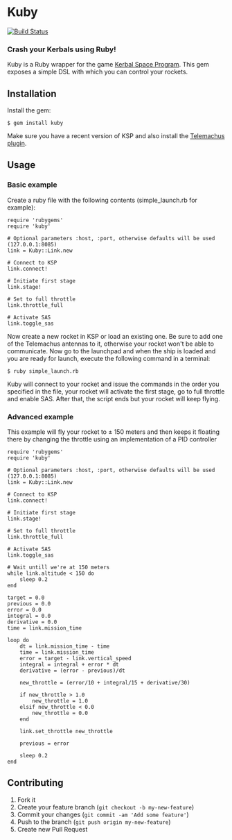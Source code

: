 # Kuby

[![Build Status](https://travis-ci.org/rrooding/kuby.png?branch=master)](https://travis-ci.org/rrooding/kuby)

### Crash your Kerbals using Ruby!

Kuby is a Ruby wrapper for the game [Kerbal Space Program](https://kerbalspaceprogram.com/). This gem exposes a simple DSL with which you can control your rockets.

## Installation

Install the gem:

    $ gem install kuby
    
Make sure you have a recent version of KSP and also install the [Telemachus plugin](http://kerbalspaceport.com/telemachus/).

## Usage

### Basic example

Create a ruby file with the following contents (simple_launch.rb for example):

	require 'rubygems'
	require 'kuby'
	
	# Optional parameters :host, :port, otherwise defaults will be used (127.0.0.1:8085)
	link = Kuby::Link.new
	
	# Connect to KSP
	link.connect!
	
	# Initiate first stage
	link.stage!
	
	# Set to full throttle
	link.throttle_full
	
	# Activate SAS
	link.toggle_sas
	
Now create a new rocket in KSP or load an existing one. Be sure to add one of the Telemachus antennas to it, otherwise your rocket won't be able to communicate. Now go to the launchpad and when the ship is loaded and you are ready for launch, execute the following command in a terminal:

	$ ruby simple_launch.rb
	
Kuby will connect to your rocket and issue the commands in the order you specified in the file, your rocket will activate the first stage, go to full throttle and enable SAS. After that, the script ends but your rocket will keep flying.

### Advanced example

This example will fly your rocket to ± 150 meters and then keeps it floating there by changing the throttle using an implementation of a PID controller

	require 'rubygems'
	require 'kuby'
	
	# Optional parameters :host, :port, otherwise defaults will be used (127.0.0.1:8085)
	link = Kuby::Link.new
	
	# Connect to KSP
	link.connect!
	
	# Initiate first stage
	link.stage!
	
	# Set to full throttle
	link.throttle_full
	
	# Activate SAS
	link.toggle_sas
	
	# Wait untill we're at 150 meters
	while link.altitude < 150 do
		sleep 0.2
	end
	
	target = 0.0
	previous = 0.0
	error = 0.0
	integral = 0.0
	derivative = 0.0
	time = link.mission_time
	
	loop do
		dt = link.mission_time - time
		time = link.mission_time
		error = target - link.vertical_speed
		integral = integral + error * dt
		derivative = (error - previous)/dt
		
		new_throttle = (error/10 + integral/15 + derivative/30)
		
		if new_throttle > 1.0
			new_throttle = 1.0
		elsif new_throttle < 0.0
			new_throttle = 0.0
		end
		
		link.set_throttle new_throttle
		
		previous = error
		
		sleep 0.2
	end
	

## Contributing

1. Fork it
2. Create your feature branch (`git checkout -b my-new-feature`)
3. Commit your changes (`git commit -am 'Add some feature'`)
4. Push to the branch (`git push origin my-new-feature`)
5. Create new Pull Request

